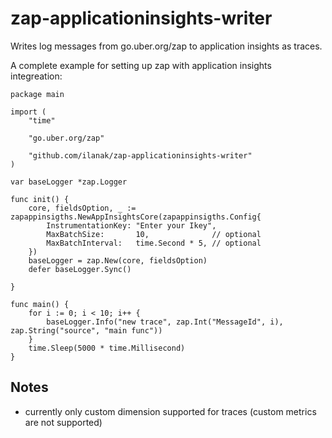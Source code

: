 # zap-applicationinsights-writer

Writes log messages from go.uber.org/zap to application insights as traces.</br>

A complete example for setting up zap with application insights integreation:

    package main

    import (
        "time"

        "go.uber.org/zap"

        "github.com/ilanak/zap-applicationinsights-writer"
    )

    var baseLogger *zap.Logger

    func init() {
        core, fieldsOption, _ := zapappinsigths.NewAppInsightsCore(zapappinsigths.Config{
            InstrumentationKey: "Enter your Ikey",
            MaxBatchSize:       10,              // optional
            MaxBatchInterval:   time.Second * 5, // optional
        })
        baseLogger = zap.New(core, fieldsOption)
        defer baseLogger.Sync()

    }

    func main() {
        for i := 0; i < 10; i++ {
            baseLogger.Info("new trace", zap.Int("MessageId", i), zap.String("source", "main func"))
        }
        time.Sleep(5000 * time.Millisecond)
    }

## Notes

* currently only custom dimension supported for traces (custom metrics are not supported)

